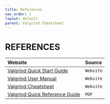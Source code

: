 ```yaml
---
title: References
nav_order: 1
layout: default
parent: Valgrind Cheatsheet
---
```


# **REFERENCES**

| Website | Source |
| :------ | :----- |
| [Valgrind Quick Start Guide](https://valgrind.org/docs/manual/quick-start.html)                                      | `Website` |
| [Valgrind User Manual](https://valgrind.org/docs/manual/manual.html)                                                 | `Website` |
| [Valgrind Cheatsheet](https://bytes.usc.edu/cs104/wiki/valgrind#valgrind-cheat-sheet)                                | `Website` |
| [Valgrind Quick Reference Guide](https://undo.io/wp-content/uploads/2023/12/Valgrind_Quick_Reference_Guide.docx.pdf) | `PDF`     |